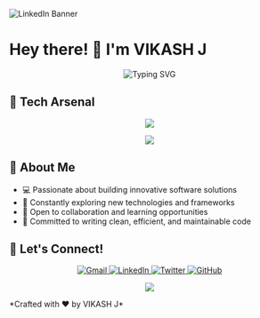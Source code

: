 ![LinkedIn Banner](https://github.com/user-attachments/assets/c78fc974-d8c9-415f-bbb3-0883cd0f5a73)
# Hey there! 👋 I'm VIKASH J
<p align="center">
  <img src="https://readme-typing-svg.herokuapp.com?font=Fira+Code&weight=600&size=25&duration=4000&pause=1000&color=6F42C1&center=true&vCenter=true&width=600&lines=Software+Developer+%7C+Tech+Enthusiast;Learning+%26+Growing+Every+Day;Open+Source+Contributor" alt="Typing SVG" />
</p>

## 🚀 Tech Arsenal

<p align="center">
  <a href="#" title="Programming Languages">
    <img src="https://skillicons.dev/icons?i=c,cpp,java,python,javascript,html,css" />
  </a>
</p>

<p align="center">
  <a href="#" title="Databases & Tools">
    <img src="https://skillicons.dev/icons?i=mongodb,mysql,linux,git,bash,vscode" />
  </a>
</p>

## 🌟 About Me

- 💻 Passionate about building innovative software solutions
- 🌱 Constantly exploring new technologies and frameworks
- 🤝 Open to collaboration and learning opportunities
- 🎯 Committed to writing clean, efficient, and maintainable code

## 🤝 Let's Connect!

<p align="center">
  <a href="mailto:vikash.jmbox@gmail.com">
    <img src="https://img.shields.io/badge/Gmail-D14836?style=for-the-badge&logo=gmail&logoColor=white" alt="Gmail"/>
  </a>
  <a href="https://www.linkedin.com/in/vikash-janarthanan-5b5056228">
    <img src="https://img.shields.io/badge/LinkedIn-0077B5?style=for-the-badge&logo=linkedin&logoColor=white" alt="LinkedIn"/>
  </a>
  <a href="https://x.com/VIKASHJ61079581?t=inXd14NSUr6ub3DujGEReg&s=09">
    <img src="https://img.shields.io/badge/Twitter-1DA1F2?style=for-the-badge&logo=twitter&logoColor=white" alt="Twitter"/>
  </a>
  <a href="https://github.com/Vikash888">
    <img src="https://img.shields.io/badge/GitHub-100000?style=for-the-badge&logo=github&logoColor=white" alt="GitHub"/>
  </a>
</p>
<p align="center">
  <img src="https://vikash888.github.io/visitor-counter/"/>
</p>
*Crafted with ❤️ by VIKASH J*
